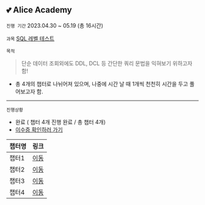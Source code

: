 ## 💕 Alice Academy

`진행 기간` 2023.04.30 ~ 05.19 (총 16시간)

`과목` [SQL 레벨 테스트](https://academy.elice.io/courses/18815/info)

`목적`

> 단순 데이터 조회외에도 DDL, DCL 등 간단한 쿼리 문법을 익혀보기 위하고자 함!

- 총 4개의 챕터로 나뉘어져 있으며, 나중에 시간 날 때 1개씩 천천히 시간을 두고 풀어보고자 함.


---

`진행상황`

- 완료 ( 챕터 4개 진행 완료 / 총 챕터 4개)
- [이수증 확인하러 가기](https://drive.google.com/file/d/10-xmPt1tc0pKiVbUSi9YPywYGz-65dIO/view?usp=sharing)

|챕터명| 링크|
|---|---|
|챕터1|[이동](https://github.com/ssook1222/SQL-STUDY/blob/master/%5BAlice%20Academy%5D/first_story.md)|
|챕터2|[이동](https://github.com/ssook1222/SQL-STUDY/blob/master/%5BAlice%20Academy%5D/second_story.md)|
|챕터3|[이동](https://github.com/ssook1222/SQL-STUDY/blob/master/%5BAlice%20Academy%5D/third_story.md)|
|챕터4|[이동](https://github.com/ssook1222/SQL-STUDY/blob/master/%5BAlice%20Academy%5D/fourth_story.md)|